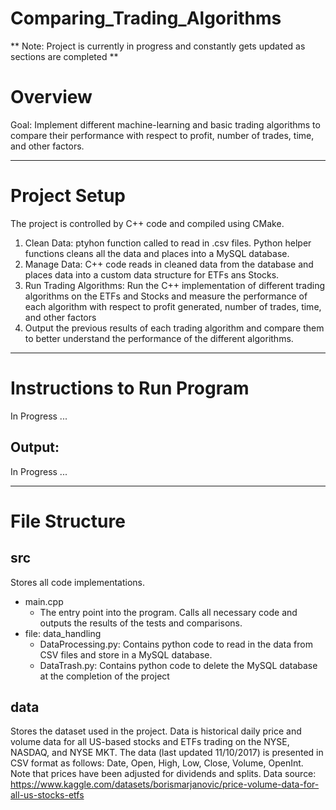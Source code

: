 # Comparing_Trading_Algorithms

** Note: Project is currently in progress and constantly gets updated as sections are completed **

# Overview
Goal: Implement different machine-learning and basic trading algorithms to compare their performance with respect to profit, number of trades, time, and other factors.

- - - -
# Project Setup
The project is controlled by C++ code and compiled using CMake.
1. Clean Data: ptyhon function called to read in .csv files. Python helper functions cleans all the data and places into a MySQL database.
2. Manage Data: C++ code reads in cleaned data from the database and places data into a custom data structure for ETFs ans Stocks.
3. Run Trading Algorithms: Run the C++ implementation of different trading algorithms on the ETFs and Stocks and measure the performance of each algorithm with respect to profit generated, number of trades, time, and other factors
4. Output the previous results of each trading algorithm and compare them to better understand the performance of the different algorithms.
- - - -
# Instructions to Run Program
In Progress ...

## Output:
In Progress ...
- - - -
# File Structure
## src
Stores all code implementations.
* main.cpp
    * The entry point into the program. Calls all necessary code and outputs the results of the tests and comparisons.
* file: data_handling
    * DataProcessing.py: Contains python code to read in the data from CSV files and store in a MySQL database.
    * DataTrash.py: Contains python code to delete the MySQL database at the completion of the project
## data
Stores the dataset used in the project. Data is historical daily price and volume data for all US-based stocks and ETFs trading on the NYSE, NASDAQ, and NYSE MKT. The data (last updated 11/10/2017) is presented in CSV format as follows: Date, Open, High, Low, Close, Volume, OpenInt. Note that prices have been adjusted for dividends and splits.
Data source: https://www.kaggle.com/datasets/borismarjanovic/price-volume-data-for-all-us-stocks-etfs

